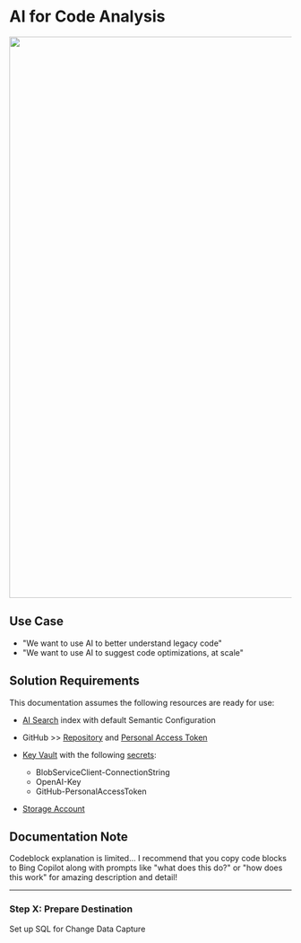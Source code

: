 # AI for Code Analysis

<img src="https://github.com/richchapler/AzureSolutions/assets/44923999/a74be382-8c5b-4b17-80f6-bc8c0232f68e" width="1000" />

## Use Case
* "We want to use AI to better understand legacy code"
* "We want to use AI to suggest code optimizations, at scale"

## Solution Requirements

This documentation assumes the following resources are ready for use:

* [AI Search](https://azure.microsoft.com/en-us/products/search) index with default Semantic Configuration

* GitHub >> [Repository](https://docs.github.com/en/repositories/creating-and-managing-repositories/creating-a-new-repository) and [Personal Access Token](https://docs.github.com/en/authentication/keeping-your-account-and-data-secure/managing-your-personal-access-tokens)

* [Key Vault](https://learn.microsoft.com/en-us/azure/key-vault) with the following [secrets](https://learn.microsoft.com/en-us/azure/key-vault/secrets):
  * BlobServiceClient-ConnectionString
  * OpenAI-Key
  * GitHub-PersonalAccessToken

* [Storage Account](Infrastructure_StorageAccount.md)

## Documentation Note

Codeblock explanation is limited... I recommend that you copy code blocks to Bing Copilot along with prompts like "what does this do?" or "how does this work" for amazing description and detail!

-----

### Step X: Prepare Destination

Set up SQL for Change Data Capture
